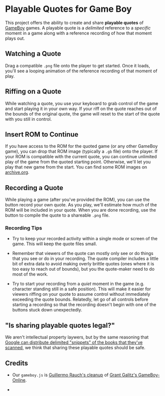 # Playable Quotes for Game Boy

This project offers the ability to create and share **playable quotes** of [GameBoy](https://en.wikipedia.org/wiki/Game_Boy) games. A playable quote is a *delimited* reference to a 
*specific* moment in a game along with a reference recording of how that moment plays out.


## Watching a Quote

Drag a compatible `.png` file onto the player to get started. Once it loads, you'll see a looping animation of the reference recording of that moment of play.

## Riffing on a Quote

While watching a quote, you use your keyboard to grab control of the game and start playing it in your own way. If your riff on the quote reaches out of the bounds of the original quote, the game will reset to the start of the quote with you still in control.

## Insert ROM to Continue

If you have access to the ROM for the quoted game (or any other GameBoy game), you can drop that ROM image (typically a `.gb` file) onto the player. If your ROM is compatible with the current quote, you can continue unlimited play of the game from the quoted starting point. Otherwise, we'll let you play that new game from the start. You can find some ROM images on [archive.org](https://archive.org/download/game-boy-romset-ultra-us).

## Recording a Quote

While playing a game (after you've provided the ROM), you can use the button record your own quote. As you play, we'll estimate how much of the ROM will be included in your quote. When you are done recording, use the button to compile the quote to a shareable `.png` file.

### Recording Tips

- Try to keep your recorded activity within a single mode or screen of the game. This will keep the quote files small.

- Remember that viewers of the quote can mostly only see or do things that you see or do in your recording. The quote compiler includes a little bit of extra data to avoid making overly brittle quotes (ones where it is too easy to reach out of bounds), but you the quote-maker need to do most of the work.

- Try to start your recording from a *quiet* moment in the game (e.g. character standing still in a safe position). This will make it easier for viewers riffing on your quote to assume control without immediately exceeding the quote bounds. Relatedly, let go of all controls before starting a recording so that the recording doesn't begin with one of the buttons stuck down unexpectedly.

## "Is sharing playable quotes legal?"

We aren't intellectual property laywers, but by the same reasoning that [Google can distribute delimited "snippets" of the books that they've scanned](https://www.theatlantic.com/technology/archive/2015/10/fair-use-transformative-leval-google-books/411058/), we think that sharing these playable quotes should be safe.




## Credits

- Our `gameboy.js` is [Guillermo Rauch's cleanup](https://github.com/rauchg/gameboy) of [Grant Galitz's GameBoy-Online](https://github.com/taisel/GameBoy-Online).

- 